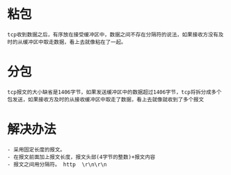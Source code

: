 # 粘包
    tcp收到数据之后，有序放在接受缓冲区中，数据之间不存在分隔符的说法，如果接收方没有及时的从缓冲区中取走数据，看上去就像粘在了一起。
# 分包
    tcp报文的大小缺省是1406字节，如果发送缓冲区中的数据超过1406字节，tcp将拆分成多个包发送，如果接收方及时的从接收缓冲区中取走了数据，看上去就像就收到了多个报文

# 解决办法
    - 采用固定长度的报文。
    - 在报文前面加上报文长度，报文头部(4字节的整数)+报文内容
    - 报文之间用分隔符。 http  \r\n\r\n